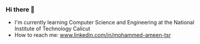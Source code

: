 ### Hi there 👋
- I'm currently learning Computer Science and Engineering at the National Institute of Technology Calicut
- How to reach me: www.linkedin.com/in/mohammed-ameen-tsr

<!--
**Ameenafz248/Ameenafz248** is a ✨ _special_ ✨ repository because its `README.md` (this file) appears on your GitHub profile.

Here are some ideas to get you started:

- 🔭 I’m currently working on ...
- 🌱 I’m currently learning ...
- 👯 I’m looking to collaborate on ...
- 🤔 I’m looking for help with ...
- 💬 Ask me about ...
- 📫 How to reach me: ...
- 😄 Pronouns: ...
- ⚡ Fun fact: ...
-->
